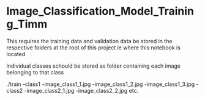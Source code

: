 # Image_Classification_Model_Training_Timm


This requires the training data and validation data be stored in the respective folders at the root of this project ie where this notebook is located

Individual classes schould be stored as folder containing each image belonging to that class

   ./train
      -class1
         -image_class1_1.jpg
         -image_class1_2.jpg
         -image_class1_3.jpg
      -class2
         -image_class2_1.jpg
         -image_class2_2.jpg
 etc. 
